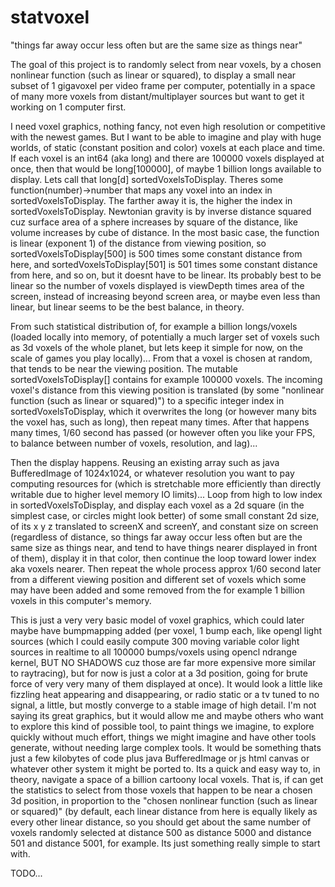 # statvoxel
"things far away occur less often but are the same size as things near"

The goal of this project is to randomly select from near voxels, by a chosen nonlinear function (such as linear or squared), to display a small near subset of 1 gigavoxel per video frame per computer, potentially in a space of many more voxels from distant/multiplayer sources but want to get it working on 1 computer first.

I need voxel graphics, nothing fancy, not even high resolution or competitive with the newest games. But I want to be able to imagine and play with huge worlds, of static (constant position and color) voxels at each place and time. If each voxel is an int64 (aka long) and there are 100000 voxels displayed at once, then that would be long[100000], of maybe 1 billion longs available to display. Lets call that long[d] sortedVoxelsToDisplay. Theres some function(number)->number that maps any voxel into an index in sortedVoxelsToDisplay. The farther away it is, the higher the index in sortedVoxelsToDisplay. Newtonian gravity is by inverse distance squared cuz surface area of a sphere increases by square of the distance, like volume increases by cube of distance. In the most basic case, the function is linear (exponent 1) of the distance from viewing position, so sortedVoxelsToDisplay[500] is 500 times some constant distance from here, and sortedVoxelsToDisplay[501] is 501 times some constant distance from here, and so on, but it doesnt have to be linear. Its probably best to be linear so the number of voxels displayed is viewDepth times area of the screen, instead of increasing beyond screen area, or maybe even less than linear, but linear seems to be the best balance, in theory.

From such statistical distribution of, for example a billion longs/voxels (loaded locally into memory, of potentially a much larger set of voxels such as 3d voxels of the whole planet, but lets keep it simple for now, on the scale of games you play locally)... From that a voxel is chosen at random, that tends to be near the viewing position. The mutable sortedVoxelsToDisplay[] contains for example 100000 voxels. The incoming voxel's distance from this viewing position is translated (by some "nonlinear function (such as linear or squared)") to a specific integer index in sortedVoxelsToDisplay, which it overwrites the long (or however many bits the voxel has, such as long), then repeat many times. After that happens many times, 1/60 second has passed (or however often you like your FPS, to balance between number of voxels, resolution, and lag)...

Then the display happens. Reusing an existing array such as java BufferedImage of 1024x1024, or whatever resolution you want to pay computing resources for (which is stretchable more efficiently than directly writable due to higher level memory IO limits)... Loop from high to low index in sortedVoxelsToDisplay, and display each voxel as a 2d square (in the simplest case, or circles might look better) of some small constant 2d size, of its x y z translated to screenX and screenY, and constant size on screen (regardless of distance, so things far away occur less often but are the same size as things near, and tend to have things nearer displayed in front of them), display it in that color, then continue the loop toward lower index aka voxels nearer. Then repeat the whole process approx 1/60 second later from a different viewing position and different set of voxels which some may have been added and some removed from the for example 1 billion voxels in this computer's memory.

This is just a very very basic model of voxel graphics, which could later maybe have bumpmapping added (per voxel, 1 bump each, like opengl light sources (which I could easily compute 300 moving variable color light sources in realtime to all 100000 bumps/voxels using opencl ndrange kernel, BUT NO SHADOWS cuz those are far more expensive more similar to raytracing), but for now is just a color at a 3d position, going for brute force of very very many of them displayed at once). It would look a little like fizzling heat appearing and disappearing, or radio static or a tv tuned to no signal, a little, but mostly converge to a stable image of high detail. I'm not saying its great graphics, but it would allow me and maybe others who want to explore this kind of possible tool, to paint things we imagine, to explore quickly without much effort, things we might imagine and have other tools generate, without needing large complex tools. It would be something thats just a few kilobytes of code plus java BufferedImage or js html canvas or whatever other system it might be ported to. Its a quick and easy way to, in theory, navigate a space of a billion cartoony local voxels. That is, if can get the statistics to select from those voxels that happen to be near a chosen 3d position, in proportion to the "chosen nonlinear function (such as linear or squared)" (by default, each linear distance from here is equally likely as every other linear distance, so you should get about the same number of voxels randomly selected at distance 500 as distance 5000 and distance 501 and distance 5001, for example. Its just something really simple to start with.

TODO...

